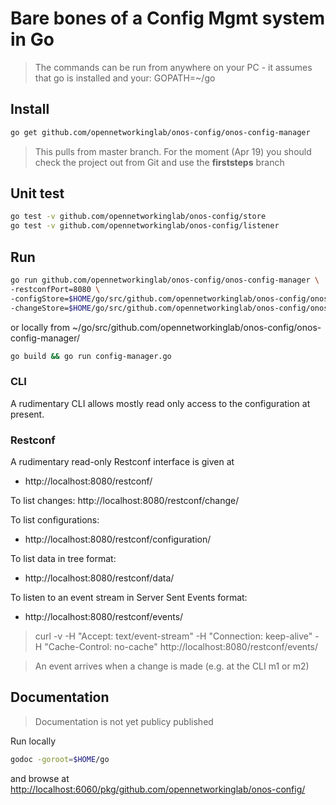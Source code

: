 # Bare bones of a Config Mgmt system in Go

> The commands can be run from anywhere on your PC - it assumes that go is installed
> and your:
> GOPATH=~/go

## Install
```bash
go get github.com/opennetworkinglab/onos-config/onos-config-manager
```
> This pulls from master branch.
> For the moment (Apr 19) you should check the project out from Git and use the
> __firststeps__ branch

## Unit test
```bash
go test -v github.com/opennetworkinglab/onos-config/store
go test -v github.com/opennetworkinglab/onos-config/listener
```

## Run
```bash
go run github.com/opennetworkinglab/onos-config/onos-config-manager \
-restconfPort=8080 \
-configStore=$HOME/go/src/github.com/opennetworkinglab/onos-config/onos-config-manager/stores/configStore-sample.json \
-changeStore=$HOME/go/src/github.com/opennetworkinglab/onos-config/onos-config-manager/stores/changeStore-sample.json
```

or locally from ~/go/src/github.com/opennetworkinglab/onos-config/onos-config-manager/
```bash
go build && go run config-manager.go
```

### CLI
A rudimentary CLI allows mostly read only access to the configuration at present.

### Restconf
A rudimentary read-only Restconf interface is given at 
* http://localhost:8080/restconf/

To list changes:
http://localhost:8080/restconf/change/

To list configurations:
* http://localhost:8080/restconf/configuration/

To list data in tree format:
* http://localhost:8080/restconf/data/

To listen to an event stream in Server Sent Events format:
* http://localhost:8080/restconf/events/
> curl -v -H "Accept: text/event-stream" -H "Connection: keep-alive" -H "Cache-Control: no-cache" http://localhost:8080/restconf/events/

> An event arrives when a change is made (e.g. at the CLI m1 or m2)



## Documentation
> Documentation is not yet publicy published

Run locally
```bash
godoc -goroot=$HOME/go
``` 

and browse at [http://localhost:6060/pkg/github.com/opennetworkinglab/onos-config/](http://localhost:6060/pkg/github.com/opennetworkinglab/onos-config/)
